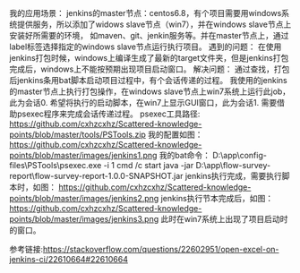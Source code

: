我的应用场景：
jenkins的master节点：centos6.8，有个项目需要用windows系统提供服务，所以添加了widows slave节点（win7），并在windows slave节点上安装好所需要的环境，
如maven、git、jenkin服务等。并在master节点上，通过label标签选择指定的windows slave节点运行执行项目。
遇到的问题：
    在使用jenkins打包时候，windows上编译生成了最新的target文件夹，但是jenkins打包完成后，windows上不能按预期出现项目启动窗口。
解决问题：
    通过查找，打包后jenkins条用bat脚本启动项目过程中，有个会话传递的过程。
    我使用的jenkins的master节点上执行打包操作，在windows slave节点上win7系统上运行此job，此为会话0.
    希望将执行的启动脚本，在win7上显示GUI窗口，此为会话1.
    需要借助psexec程序来完成会话传递过程。
    psexec工具路径:
        https://github.com/cxhzcxhz/Scattered-knowledge-points/blob/master/tools/PSTools.zip
我的配置如图：
    https://github.com/cxhzcxhz/Scattered-knowledge-points/blob/master/images/jenkins1.png
我的bat命令：
    D:\app\config-files\PSTools\psexec.exe -i 1 cmd /c start java -jar D:\app\flow-survey-report\flow-survey-report-1.0.0-SNAPSHOT.jar
jenkins执行完成，需要执行脚本时，如图：
    https://github.com/cxhzcxhz/Scattered-knowledge-points/blob/master/images/jenkins2.png
jenkins执行节本完成后，如图：
    https://github.com/cxhzcxhz/Scattered-knowledge-points/blob/master/images/jenkins3.png
此时在win7系统上出现了项目启动时的窗口。

参考链接:https://stackoverflow.com/questions/22602951/open-excel-on-jenkins-ci/22610664#22610664
